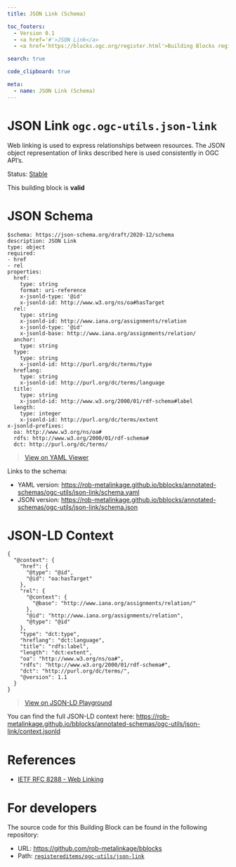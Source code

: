 ```yaml
---
title: JSON Link (Schema)

toc_footers:
  - Version 0.1
  - <a href='#'>JSON Link</a>
  - <a href='https://blocks.ogc.org/register.html'>Building Blocks register</a>

search: true

code_clipboard: true

meta:
  - name: JSON Link (Schema)
---
```



# JSON Link `ogc.ogc-utils.json-link`

Web linking is used to express relationships between resources. The JSON object representation of links described here is used consistently in OGC API’s.

<p class="status">
    <span data-rainbow-uri="http://www.opengis.net/def/status">Status</span>:
    <a href="http://www.opengis.net/def/status/stable" target="_blank" data-rainbow-uri>Stable</a>
</p>

<aside class="success">
This building block is <strong>valid</strong>
</aside>


# JSON Schema

```yaml--schema
$schema: https://json-schema.org/draft/2020-12/schema
description: JSON Link
type: object
required:
- href
- rel
properties:
  href:
    type: string
    format: uri-reference
    x-jsonld-type: '@id'
    x-jsonld-id: http://www.w3.org/ns/oa#hasTarget
  rel:
    type: string
    x-jsonld-id: http://www.iana.org/assignments/relation
    x-jsonld-type: '@id'
    x-jsonld-base: http://www.iana.org/assignments/relation/
  anchor:
    type: string
  type:
    type: string
    x-jsonld-id: http://purl.org/dc/terms/type
  hreflang:
    type: string
    x-jsonld-id: http://purl.org/dc/terms/language
  title:
    type: string
    x-jsonld-id: http://www.w3.org/2000/01/rdf-schema#label
  length:
    type: integer
    x-jsonld-id: http://purl.org/dc/terms/extent
x-jsonld-prefixes:
  oa: http://www.w3.org/ns/oa#
  rdfs: http://www.w3.org/2000/01/rdf-schema#
  dct: http://purl.org/dc/terms/

```

> <a target="_blank" href="https://avillar.github.io/TreedocViewer/?dataParser=yaml&amp;dataUrl=https%3A%2F%2Frob-metalinkage.github.io%2Fbblocks%2Fannotated-schemas%2Fogc-utils%2Fjson-link%2Fschema.yaml&amp;expand=2&amp;option=%7B%22showTable%22%3A+false%7D">View on YAML Viewer</a>

Links to the schema:

* YAML version: <a href="https://rob-metalinkage.github.io/bblocks/annotated-schemas/ogc-utils/json-link/schema.yaml" target="_blank">https://rob-metalinkage.github.io/bblocks/annotated-schemas/ogc-utils/json-link/schema.yaml</a>
* JSON version: <a href="https://rob-metalinkage.github.io/bblocks/annotated-schemas/ogc-utils/json-link/schema.json" target="_blank">https://rob-metalinkage.github.io/bblocks/annotated-schemas/ogc-utils/json-link/schema.json</a>


# JSON-LD Context

```json--ldContext
{
  "@context": {
    "href": {
      "@type": "@id",
      "@id": "oa:hasTarget"
    },
    "rel": {
      "@context": {
        "@base": "http://www.iana.org/assignments/relation/"
      },
      "@id": "http://www.iana.org/assignments/relation",
      "@type": "@id"
    },
    "type": "dct:type",
    "hreflang": "dct:language",
    "title": "rdfs:label",
    "length": "dct:extent",
    "oa": "http://www.w3.org/ns/oa#",
    "rdfs": "http://www.w3.org/2000/01/rdf-schema#",
    "dct": "http://purl.org/dc/terms/",
    "@version": 1.1
  }
}
```

> <a target="_blank" href="https://json-ld.org/playground/#json-ld=https%3A%2F%2Frob-metalinkage.github.io%2Fbblocks%2Fannotated-schemas%2Fogc-utils%2Fjson-link%2Fcontext.jsonld">View on JSON-LD Playground</a>

You can find the full JSON-LD context here:
<a href="https://rob-metalinkage.github.io/bblocks/annotated-schemas/ogc-utils/json-link/context.jsonld" target="_blank">https://rob-metalinkage.github.io/bblocks/annotated-schemas/ogc-utils/json-link/context.jsonld</a>

# References

* [IETF RFC 8288 - Web Linking](https://www.rfc-editor.org/rfc/rfc8288.txt)

# For developers

The source code for this Building Block can be found in the following repository:

* URL: <a href="https://github.com/rob-metalinkage/bblocks" target="_blank">https://github.com/rob-metalinkage/bblocks</a>
* Path:
<code><a href="https://github.com/rob-metalinkage/bblocks/blob/HEAD/registereditems/ogc-utils/json-link" target="_blank">registereditems/ogc-utils/json-link</a></code>

